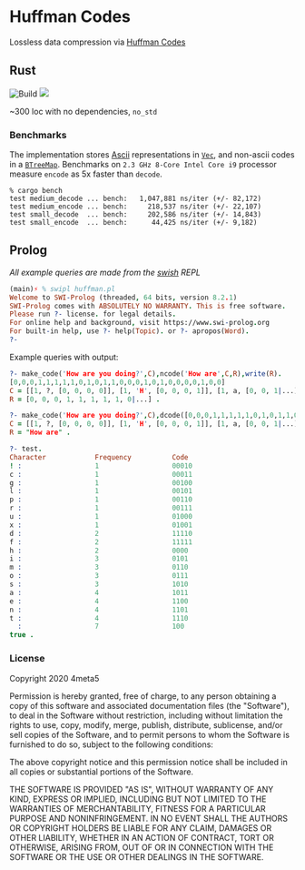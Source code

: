 # Huffman Codes

Lossless data compression via [Huffman Codes](https://en.wikipedia.org/wiki/Huffman_coding)

## Rust

![Build](https://github.com/4meta5/huffman-codec/workflows/Build/badge.svg)
[![](https://meritbadge.herokuapp.com/huffman-codec)](https://crates.io/crates/huffman-codec)

~300 loc with no dependencies, `no_std`

### Benchmarks

The implementation stores [Ascii](https://www.asciitable.com/) representations in [`Vec`](https://doc.rust-lang.org/alloc/vec/struct.Vec.html), and non-ascii codes in a [`BTreeMap`](https://doc.rust-lang.org/alloc/collections/btree_map/struct.BTreeMap.html). Benchmarks on `2.3 GHz 8-Core Intel Core i9` processor measure `encode` as 5x faster than `decode`.

```
% cargo bench
test medium_decode ... bench:   1,047,881 ns/iter (+/- 82,172)
test medium_encode ... bench:     218,537 ns/iter (+/- 22,107)
test small_decode  ... bench:     202,586 ns/iter (+/- 14,843)
test small_encode  ... bench:      44,425 ns/iter (+/- 9,182)
```

## Prolog

*All example queries are made from the [swish](https://www.swi-prolog.org/Download.html) REPL*

```prolog
(main)⚡ % swipl huffman.pl
Welcome to SWI-Prolog (threaded, 64 bits, version 8.2.1)
SWI-Prolog comes with ABSOLUTELY NO WARRANTY. This is free software.
Please run ?- license. for legal details.
For online help and background, visit https://www.swi-prolog.org
For built-in help, use ?- help(Topic). or ?- apropos(Word).
?- 
```

Example queries with output:
```prolog
?- make_code('How are you doing?',C),ncode('How are',C,R),write(R).
[0,0,0,1,1,1,1,1,0,1,0,1,1,0,0,0,1,0,1,0,0,0,0,1,0,0]
C = [[1, ?, [0, 0, 0, 0]], [1, 'H', [0, 0, 0, 1]], [1, a, [0, 0, 1|...]], [1, d, [0, 0|...]], [1, e, [0|...]], [1, g, [...|...]], [1, i|...], [1|...], [...|...]|...],
R = [0, 0, 0, 1, 1, 1, 1, 1, 0|...] .

?- make_code('How are you doing?',C),dcode([0,0,0,1,1,1,1,1,0,1,0,1,1,0,0,0,1,0,1,0,0,0,0,1,0,0],C,R).
C = [[1, ?, [0, 0, 0, 0]], [1, 'H', [0, 0, 0, 1]], [1, a, [0, 0, 1|...]], [1, d, [0, 0|...]], [1, e, [0|...]], [1, g, [...|...]], [1, i|...], [1|...], [...|...]|...],
R = "How are" .

?- test.
Character            Frequency          Code
! :                  1                  00010
c :                  1                  00011
g :                  1                  00100
l :                  1                  00101
p :                  1                  00110
r :                  1                  00111
u :                  1                  01000
x :                  1                  01001
d :                  2                  11110
f :                  2                  11111
h :                  2                  0000
i :                  3                  0101
m :                  3                  0110
o :                  3                  0111
s :                  3                  1010
a :                  4                  1011
e :                  4                  1100
n :                  4                  1101
t :                  4                  1110
  :                  7                  100
true .
```

### License

Copyright 2020 4meta5

Permission is hereby granted, free of charge, to any person obtaining a copy of
this software and associated documentation files (the "Software"), to deal in
the Software without restriction, including without limitation the rights to
use, copy, modify, merge, publish, distribute, sublicense, and/or sell copies
of the Software, and to permit persons to whom the Software is furnished to do
so, subject to the following conditions:

The above copyright notice and this permission notice shall be included in all
copies or substantial portions of the Software.

THE SOFTWARE IS PROVIDED "AS IS", WITHOUT WARRANTY OF ANY KIND, EXPRESS OR
IMPLIED, INCLUDING BUT NOT LIMITED TO THE WARRANTIES OF MERCHANTABILITY,
FITNESS FOR A PARTICULAR PURPOSE AND NONINFRINGEMENT. IN NO EVENT SHALL THE
AUTHORS OR COPYRIGHT HOLDERS BE LIABLE FOR ANY CLAIM, DAMAGES OR OTHER
LIABILITY, WHETHER IN AN ACTION OF CONTRACT, TORT OR OTHERWISE, ARISING FROM,
OUT OF OR IN CONNECTION WITH THE SOFTWARE OR THE USE OR OTHER DEALINGS IN THE
SOFTWARE.